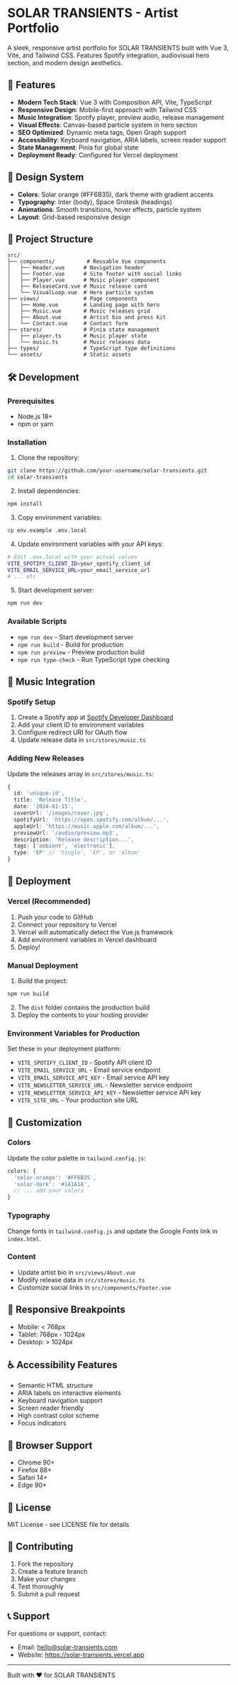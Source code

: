 # SOLAR TRANSIENTS - Artist Portfolio

A sleek, responsive artist portfolio for SOLAR TRANSIENTS built with Vue 3, Vite, and Tailwind CSS. Features Spotify integration, audiovisual hero section, and modern design aesthetics.

## 🚀 Features

- **Modern Tech Stack**: Vue 3 with Composition API, Vite, TypeScript
- **Responsive Design**: Mobile-first approach with Tailwind CSS
- **Music Integration**: Spotify player, preview audio, release management
- **Visual Effects**: Canvas-based particle system in hero section
- **SEO Optimized**: Dynamic meta tags, Open Graph support
- **Accessibility**: Keyboard navigation, ARIA labels, screen reader support
- **State Management**: Pinia for global state
- **Deployment Ready**: Configured for Vercel deployment

## 🎨 Design System

- **Colors**: Solar orange (#FF6B35), dark theme with gradient accents
- **Typography**: Inter (body), Space Grotesk (headings)
- **Animations**: Smooth transitions, hover effects, particle system
- **Layout**: Grid-based responsive design

## 📁 Project Structure

```
src/
├── components/          # Reusable Vue components
│   ├── Header.vue      # Navigation header
│   ├── Footer.vue      # Site footer with social links
│   ├── Player.vue      # Music player component
│   ├── ReleaseCard.vue # Music release card
│   └── VisualLoop.vue  # Hero particle system
├── views/              # Page components
│   ├── Home.vue        # Landing page with hero
│   ├── Music.vue       # Music releases grid
│   ├── About.vue       # Artist bio and press kit
│   └── Contact.vue     # Contact form
├── stores/             # Pinia state management
│   ├── player.ts       # Music player state
│   └── music.ts        # Music releases data
├── types/              # TypeScript type definitions
└── assets/             # Static assets
```

## 🛠️ Development

### Prerequisites

- Node.js 18+
- npm or yarn

### Installation

1. Clone the repository:

```bash
git clone https://github.com/your-username/solar-transients.git
cd solar-transients
```

2. Install dependencies:

```bash
npm install
```

3. Copy environment variables:

```bash
cp env.example .env.local
```

4. Update environment variables with your API keys:

```bash
# Edit .env.local with your actual values
VITE_SPOTIFY_CLIENT_ID=your_spotify_client_id
VITE_EMAIL_SERVICE_URL=your_email_service_url
# ... etc
```

5. Start development server:

```bash
npm run dev
```

### Available Scripts

- `npm run dev` - Start development server
- `npm run build` - Build for production
- `npm run preview` - Preview production build
- `npm run type-check` - Run TypeScript type checking

## 🎵 Music Integration

### Spotify Setup

1. Create a Spotify app at [Spotify Developer Dashboard](https://developer.spotify.com/dashboard)
2. Add your client ID to environment variables
3. Configure redirect URI for OAuth flow
4. Update release data in `src/stores/music.ts`

### Adding New Releases

Update the releases array in `src/stores/music.ts`:

```typescript
{
  id: 'unique-id',
  title: 'Release Title',
  date: '2024-01-15',
  coverUrl: '/images/cover.jpg',
  spotifyUrl: 'https://open.spotify.com/album/...',
  appleUrl: 'https://music.apple.com/album/...',
  previewUrl: '/audio/preview.mp3',
  description: 'Release description...',
  tags: ['ambient', 'electronic'],
  type: 'EP' // 'Single', 'EP', or 'Album'
}
```

## 🚀 Deployment

### Vercel (Recommended)

1. Push your code to GitHub
2. Connect your repository to Vercel
3. Vercel will automatically detect the Vue.js framework
4. Add environment variables in Vercel dashboard
5. Deploy!

### Manual Deployment

1. Build the project:

```bash
npm run build
```

2. The `dist` folder contains the production build
3. Deploy the contents to your hosting provider

### Environment Variables for Production

Set these in your deployment platform:

- `VITE_SPOTIFY_CLIENT_ID` - Spotify API client ID
- `VITE_EMAIL_SERVICE_URL` - Email service endpoint
- `VITE_EMAIL_SERVICE_API_KEY` - Email service API key
- `VITE_NEWSLETTER_SERVICE_URL` - Newsletter service endpoint
- `VITE_NEWSLETTER_SERVICE_API_KEY` - Newsletter service API key
- `VITE_SITE_URL` - Your production site URL

## 🎨 Customization

### Colors

Update the color palette in `tailwind.config.js`:

```javascript
colors: {
  'solar-orange': '#FF6B35',
  'solar-dark': '#1A1A1A',
  // ... add your colors
}
```

### Typography

Change fonts in `tailwind.config.js` and update the Google Fonts link in `index.html`.

### Content

- Update artist bio in `src/views/About.vue`
- Modify release data in `src/stores/music.ts`
- Customize social links in `src/components/Footer.vue`

## 📱 Responsive Breakpoints

- Mobile: < 768px
- Tablet: 768px - 1024px
- Desktop: > 1024px

## ♿ Accessibility Features

- Semantic HTML structure
- ARIA labels on interactive elements
- Keyboard navigation support
- Screen reader friendly
- High contrast color scheme
- Focus indicators

## 🔧 Browser Support

- Chrome 90+
- Firefox 88+
- Safari 14+
- Edge 90+

## 📄 License

MIT License - see LICENSE file for details

## 🤝 Contributing

1. Fork the repository
2. Create a feature branch
3. Make your changes
4. Test thoroughly
5. Submit a pull request

## 📞 Support

For questions or support, contact:

- Email: hello@solar-transients.com
- Website: https://solar-transients.vercel.app

---

Built with ❤️ for SOLAR TRANSIENTS
